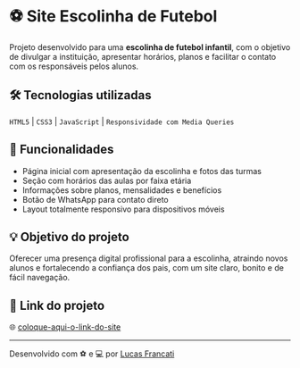 # ⚽ Site Escolinha de Futebol

Projeto desenvolvido para uma **escolinha de futebol infantil**, com o objetivo de divulgar a instituição, apresentar horários, planos e facilitar o contato com os responsáveis pelos alunos.

## 🛠️ Tecnologias utilizadas

`HTML5` | `CSS3` | `JavaScript` | `Responsividade com Media Queries`

## 🎯 Funcionalidades

- Página inicial com apresentação da escolinha e fotos das turmas
- Seção com horários das aulas por faixa etária
- Informações sobre planos, mensalidades e benefícios
- Botão de WhatsApp para contato direto
- Layout totalmente responsivo para dispositivos móveis

## 💡 Objetivo do projeto

Oferecer uma presença digital profissional para a escolinha, atraindo novos alunos e fortalecendo a confiança dos pais, com um site claro, bonito e de fácil navegação.

## 🔗 Link do projeto

🌐 [coloque-aqui-o-link-do-site](https://audazacademy.com)

---

Desenvolvido com ⚽ e 💻 por [Lucas Francati](https://github.com/francati-lucas)
